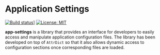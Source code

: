 # Application Settings
[![Build status](https://arcticle.visualstudio.com/app-settings/_apis/build/status/app-settings%20Team?branch=master)](https://arcticle.visualstudio.com/app_settings/_build/latest?definitionId=10&branch=master)]
[![License: MIT](https://img.shields.io/badge/License-MIT-yellow.svg)](https://opensource.org/licenses/MIT)

**app-settings** is a library that provides an interface for developers to easily access and manipulate application configuration files. The library has been developed on top of `AttrDict` so that it also allows dynamic access to configuration sections once corresponding files are loaded. 


